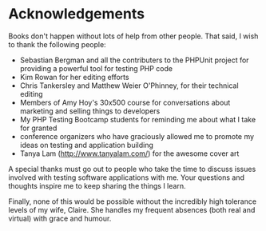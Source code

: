 # Acknowledgements
Books don't happen without lots of help from other people. That said, I wish
to thank the following people:

* Sebastian Bergman and all the contributers to the PHPUnit project for providing a powerful tool for testing PHP code
* Kim Rowan for her editing efforts
* Chris Tankersley and Matthew Weier O'Phinney, for their technical editing
* Members of Amy Hoy's 30x500 course for conversations about marketing and selling things to developers
* My PHP Testing Bootcamp students for reminding me about what I take for granted
* conference organizers who have graciously allowed me to promote my ideas on testing and application building
* Tanya Lam (http://www.tanyalam.com/) for the awesome cover art

A special thanks must go out to people who take the time to discuss issues
involved with testing software applications with me. Your questions and thoughts
inspire me to keep sharing the things I learn.

Finally, none of this would be possible without the incredibly high
tolerance levels of my wife, Claire. She handles my frequent absences (both
real and virtual) with grace and humour.
